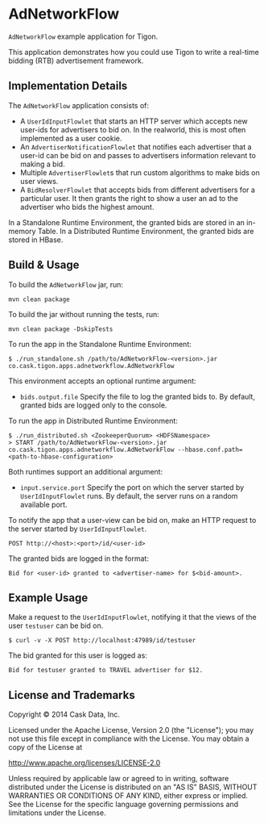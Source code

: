 # AdNetworkFlow

``AdNetworkFlow`` example application for Tigon.

This application demonstrates how you could use Tigon to write a real-time bidding (RTB) advertisement framework.

## Implementation Details

The ``AdNetworkFlow`` application consists of:
 - A ``UserIdInputFlowlet`` that starts an HTTP server which accepts new user-ids for advertisers to bid on. In the
   realworld, this is most often implemented as a user cookie. 
 - An ``AdvertiserNotificationFlowlet`` that notifies each advertiser that a user-id can be bid on and 
   passes to advertisers information relevant to making a bid.
 - Multiple ``AdvertiserFlowlet``s that run custom algorithms to make bids on user views.
 - A ``BidResolverFlowlet`` that accepts bids from different advertisers for a particular user.
   It then grants the right to show a user an ad to the advertiser who bids the highest amount.
   
In a Standalone Runtime Environment, the granted bids are stored in an in-memory Table. In a Distributed Runtime
Environment, the granted bids are stored in HBase.

## Build & Usage
 
To build the ``AdNetworkFlow`` jar, run:

    mvn clean package

To build the jar without running the tests, run:

    mvn clean package -DskipTests

To run the app in the Standalone Runtime Environment:

    $ ./run_standalone.sh /path/to/AdNetworkFlow-<version>.jar co.cask.tigon.apps.adnetworkflow.AdNetworkFlow

This environment accepts an optional runtime argument:
 - ```bids.output.file``` Specify the file to log the granted bids to. By default, granted bids are logged only to
  the console.

To run the app in Distributed Runtime Environment:

    $ ./run_distributed.sh <ZookeeperQuorum> <HDFSNamespace>
    > START /path/to/AdNetworkFlow-<version>.jar co.cask.tigon.apps.adnetworkflow.AdNetworkFlow --hbase.conf.path=<path-to-hbase-configuration>

Both runtimes support an additional argument:
- ```input.service.port``` Specify the port on which the server started by ``UserIdInputFlowlet`` runs. By default, the 
  server runs on a random available port.

To notify the app that a user-view can be bid on, make an HTTP request to the server started by ``UserIdInputFlowlet``.

    POST http://<host>:<port>/id/<user-id>

The granted bids are logged in the format:

    Bid for <user-id> granted to <advertiser-name> for $<bid-amount>.

## Example Usage

Make a request to the ``UserIdInputFlowlet``, notifying it that the views of the user ``testuser`` can be bid on.

    $ curl -v -X POST http://localhost:47989/id/testuser

The bid granted for this user is logged as:

    Bid for testuser granted to TRAVEL advertiser for $12.

## License and Trademarks

Copyright © 2014 Cask Data, Inc.

Licensed under the Apache License, Version 2.0 (the "License"); you may not
use this file except in compliance with the License. You may obtain a copy of
the License at

http://www.apache.org/licenses/LICENSE-2.0

Unless required by applicable law or agreed to in writing, software
distributed under the License is distributed on an "AS IS" BASIS, WITHOUT
WARRANTIES OR CONDITIONS OF ANY KIND, either express or implied. See the
License for the specific language governing permissions and limitations under
the License.
